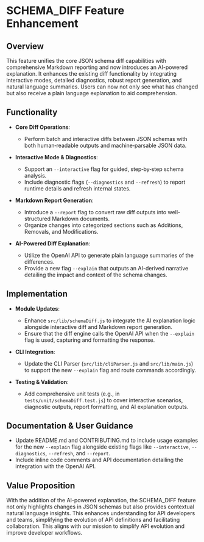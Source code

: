 # SCHEMA_DIFF Feature Enhancement

## Overview
This feature unifies the core JSON schema diff capabilities with comprehensive Markdown reporting and now introduces an AI-powered explanation. It enhances the existing diff functionality by integrating interactive modes, detailed diagnostics, robust report generation, and natural language summaries. Users can now not only see what has changed but also receive a plain language explanation to aid comprehension.

## Functionality
- **Core Diff Operations**:
  - Perform batch and interactive diffs between JSON schemas with both human‑readable outputs and machine‑parsable JSON data.
  
- **Interactive Mode & Diagnostics**:
  - Support an `--interactive` flag for guided, step‑by‑step schema analysis.
  - Include diagnostic flags (`--diagnostics` and `--refresh`) to report runtime details and refresh internal states.

- **Markdown Report Generation**:
  - Introduce a `--report` flag to convert raw diff outputs into well-structured Markdown documents.
  - Organize changes into categorized sections such as Additions, Removals, and Modifications.

- **AI-Powered Diff Explanation**:
  - Utilize the OpenAI API to generate plain language summaries of the differences.
  - Provide a new flag `--explain` that outputs an AI-derived narrative detailing the impact and context of the schema changes.

## Implementation
- **Module Updates**:
  - Enhance `src/lib/schemaDiff.js` to integrate the AI explanation logic alongside interactive diff and Markdown report generation.
  - Ensure that the diff engine calls the OpenAI API when the `--explain` flag is used, capturing and formatting the response.

- **CLI Integration**:
  - Update the CLI Parser (`src/lib/cliParser.js` and `src/lib/main.js`) to support the new `--explain` flag and route commands accordingly.

- **Testing & Validation**:
  - Add comprehensive unit tests (e.g., in `tests/unit/schemaDiff.test.js`) to cover interactive scenarios, diagnostic outputs, report formatting, and AI explanation outputs.

## Documentation & User Guidance
- Update README.md and CONTRIBUTING.md to include usage examples for the new `--explain` flag alongside existing flags like `--interactive`, `--diagnostics`, `--refresh`, and `--report`.
- Include inline code comments and API documentation detailing the integration with the OpenAI API.

## Value Proposition
With the addition of the AI-powered explanation, the SCHEMA_DIFF feature not only highlights changes in JSON schemas but also provides contextual natural language insights. This enhances understanding for API developers and teams, simplifying the evolution of API definitions and facilitating collaboration. This aligns with our mission to simplify API evolution and improve developer workflows.
